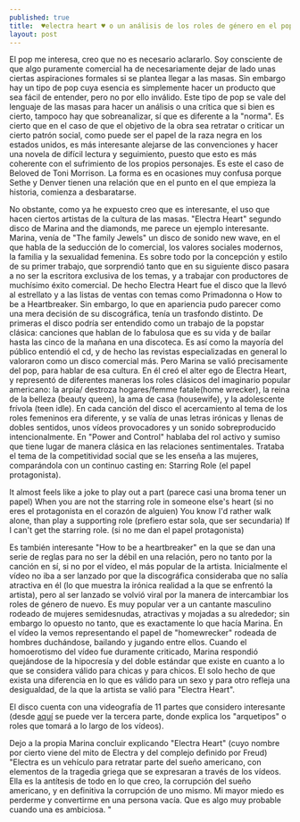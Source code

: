 ```yaml
---
published: true
title:  ♥electra heart ♥ o un análisis de los roles de género en el pop
layout: post
---
```

El pop me interesa, creo que no es necesario aclararlo. Soy consciente de que algo puramente comercial ha de necesariamente dejar de lado unas ciertas aspiraciones formales si se plantea llegar a las masas. Sin embargo hay un tipo de pop cuya esencia es simplemente hacer un producto que sea fácil de entender, pero no por ello inválido. Este tipo de pop se vale del lenguaje de las masas para hacer un análisis o una crítica que si bien es cierto, tampoco hay que sobreanalizar, sí que es diferente a la "norma". Es cierto que en el caso de que el objetivo de la obra sea retratar o criticar un cierto patrón social, como puede ser el papel de la raza negra en los estados unidos, es más interesante alejarse de las   convenciones y hacer una novela de difícil lectura y seguimiento, puesto que esto es más coherente con el sufrimiento de los propios personajes. Es este el caso de Beloved de Toni Morrison. La forma es en ocasiones muy confusa porque Sethe y Denver tienen una relación que en el punto en el que empieza la historia, comienza a desbaratarse. 

No obstante, como ya he expuesto creo que es interesante, el uso que hacen ciertos artistas de la cultura de las masas. "Electra Heart" segundo disco de Marina and the diamonds, me parece un ejemplo interesante. Marina, venía de "The family Jewels" un disco de sonido new wave, en el que habla de la seducción de lo comercial, los valores sociales modernos, la familia y la sexualidad femenina. Es sobre todo por la concepción y estilo de su primer trabajo, que sorprendió tanto que en su siguiente disco pasara a no ser la escritora exclusiva de los temas, y a trabajar con productores de muchísimo éxito comercial. De hecho  Electra Heart fue el disco que la llevó al estrellato y a las listas de ventas con temas como Primadonna o How to be a Heartbreaker. Sin embargo, lo que en apariencia pudo parecer como una mera decisión de su discográfica, tenía un trasfondo distinto. De primeras el disco podría ser entendido como un trabajo de la popstar clásica: canciones que hablan de lo fabulosa que es su vida y de bailar hasta las cinco de la mañana en una discoteca. Es así como la mayoría del público entendió el cd, y de hecho las revistas especializadas en general lo valoraron como un disco comercial más. Pero Marina se valió precisamente del pop, para hablar de esa cultura. En él creó el alter ego de Electra Heart, y representó de diferentes maneras los roles clásicos del imaginario popular americano: la arpía/ destroza hogares/femme fatale(home wrecker), la reina de la belleza (beauty queen), la ama de casa (housewife), y la adolescente frívola (teen idle).  En cada canción del disco el acercamiento al tema de los roles femeninos era diferente, y se valía de unas letras irónicas y llenas de dobles sentidos, unos vídeos provocadores y un sonido sobreproducido intencionalmente. En "Power and Control" hablaba del rol activo y sumiso que tiene lugar de manera clásica en las relaciones sentimentales. Trataba el tema de la competitividad social que se les enseña a las mujeres, comparándola con un continuo casting en: Starring Role (el papel protagonista). 

It almost feels like a joke to play out a part (parece casi una broma tener un papel)
When you are not the starring role in someone else's heart (si no eres el protagonista en el corazón de alguien)
You know I'd rather walk alone, than play a supporting role (prefiero estar sola, que ser secundaria)
If I can't get the starring role. (si no me dan el papel protagonista)

Es también interesante "How to be a heartbreaker" en la que se dan una serie de reglas para no ser la débil en una relación, pero no tanto por la canción en sí, si no por el vídeo, el más popular de la artista. Inicialmente el vídeo no iba a ser lanzado por que la discográfica consideraba que no salía atractiva en él (lo que muestra la irónica realidad a la que se enfrentó la artista), pero al ser lanzado se volvió viral por la manera de intercambiar los roles de género de nuevo. Es muy popular ver a un cantante masculino rodeado de mujeres semidesnudas, atractivas y mojadas a su alrededor; sin embargo lo opuesto no tanto, que es exactamente lo que hacía Marina. En el vídeo la vemos representando el papel de "homewrecker" rodeada de hombres duchándose, bailando y jugando entre ellos. Cuando el homoerotismo del vídeo fue duramente criticado, Marina respondió quejándose de la hipocresía y del doble estándar que existe en cuanto a lo que se considera válido para chicas y para chicos. El solo hecho de que exista una diferencia en lo que es válido para un sexo y para otro refleja una desigualdad, de la que la artista se valió para "Electra Heart". 

El disco cuenta con una videografía de 11 partes que considero interesante (desde  [aquí](https://www.youtube.com/watch?v=Ww8lYVerLo4&index=3&list=PLjMUGR1WlrDdSyb-ZCmYDm-SoIDLEmNoj) se puede ver la tercera parte, donde explica los "arquetipos" o roles que tomará a lo largo de los vídeos). 

Dejo a la propia Marina concluir explicando "Electra Heart" (cuyo nombre por cierto viene del mito de Electra y del complejo definido por Freud) "Electra es un vehículo para retratar parte del sueño americano, con elementos de la tragedia griega que se expresaran a través de los vídeos. Ella es la antítesis de todo en lo que creo, la corrupción del sueño americano, y en definitiva la corrupción de uno mismo. Mi mayor miedo es perderme y convertirme en una persona vacía. Que es algo muy probable cuando una es ambiciosa. "